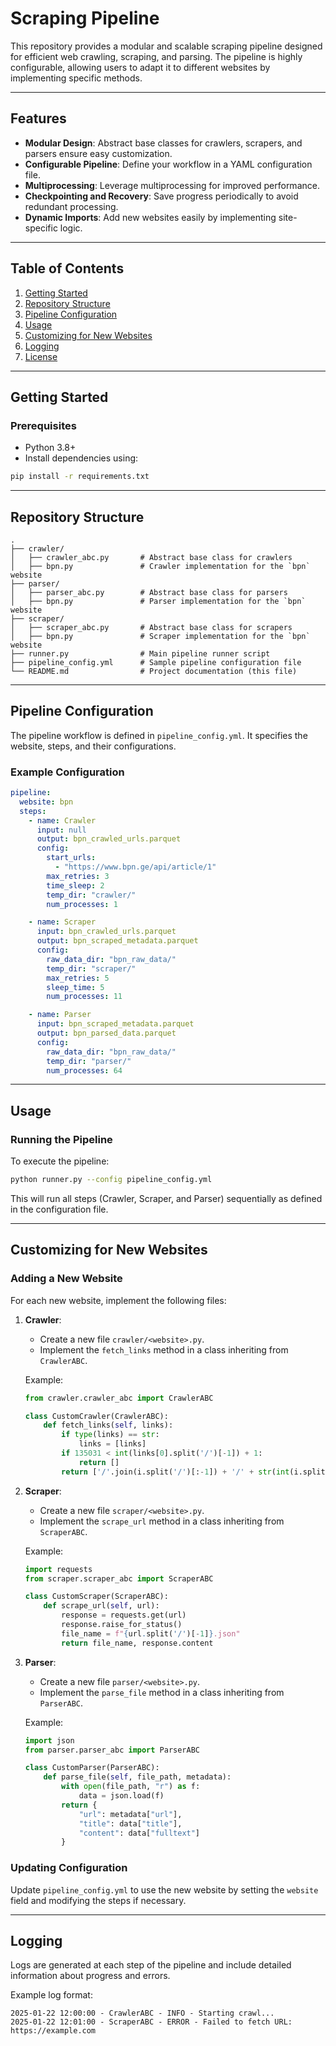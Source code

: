 # Scraping Pipeline

This repository provides a modular and scalable scraping pipeline designed for efficient web crawling, scraping, and parsing. The pipeline is highly configurable, allowing users to adapt it to different websites by implementing specific methods.

---

## Features

- **Modular Design**: Abstract base classes for crawlers, scrapers, and parsers ensure easy customization.
- **Configurable Pipeline**: Define your workflow in a YAML configuration file.
- **Multiprocessing**: Leverage multiprocessing for improved performance.
- **Checkpointing and Recovery**: Save progress periodically to avoid redundant processing.
- **Dynamic Imports**: Add new websites easily by implementing site-specific logic.

---

## Table of Contents

1. [Getting Started](#getting-started)
2. [Repository Structure](#repository-structure)
3. [Pipeline Configuration](#pipeline-configuration)
4. [Usage](#usage)
5. [Customizing for New Websites](#customizing-for-new-websites)
6. [Logging](#logging)
7. [License](#license)

---

## Getting Started

### Prerequisites

- Python 3.8+
- Install dependencies using:

```bash
pip install -r requirements.txt
```

---

## Repository Structure

```plaintext
.
├── crawler/
│   ├── crawler_abc.py       # Abstract base class for crawlers
│   ├── bpn.py               # Crawler implementation for the `bpn` website
├── parser/
│   ├── parser_abc.py        # Abstract base class for parsers
│   ├── bpn.py               # Parser implementation for the `bpn` website
├── scraper/
│   ├── scraper_abc.py       # Abstract base class for scrapers
│   ├── bpn.py               # Scraper implementation for the `bpn` website
├── runner.py                # Main pipeline runner script
├── pipeline_config.yml      # Sample pipeline configuration file
└── README.md                # Project documentation (this file)
```

---

## Pipeline Configuration

The pipeline workflow is defined in `pipeline_config.yml`. It specifies the website, steps, and their configurations.

### Example Configuration

```yaml
pipeline:
  website: bpn
  steps:
    - name: Crawler
      input: null
      output: bpn_crawled_urls.parquet
      config:
        start_urls:
          - "https://www.bpn.ge/api/article/1"
        max_retries: 3
        time_sleep: 2
        temp_dir: "crawler/"
        num_processes: 1

    - name: Scraper
      input: bpn_crawled_urls.parquet
      output: bpn_scraped_metadata.parquet
      config:
        raw_data_dir: "bpn_raw_data/"
        temp_dir: "scraper/"
        max_retries: 5
        sleep_time: 5
        num_processes: 11

    - name: Parser
      input: bpn_scraped_metadata.parquet
      output: bpn_parsed_data.parquet
      config:
        raw_data_dir: "bpn_raw_data/"
        temp_dir: "parser/"
        num_processes: 64
```

---

## Usage

### Running the Pipeline

To execute the pipeline:

```bash
python runner.py --config pipeline_config.yml
```

This will run all steps (Crawler, Scraper, and Parser) sequentially as defined in the configuration file.

---

## Customizing for New Websites

### Adding a New Website

For each new website, implement the following files:

1. **Crawler**:
   - Create a new file `crawler/<website>.py`.
   - Implement the `fetch_links` method in a class inheriting from `CrawlerABC`.

   Example:
   ```python
   from crawler.crawler_abc import CrawlerABC

   class CustomCrawler(CrawlerABC):
       def fetch_links(self, links):
           if type(links) == str:
               links = [links]
           if 135031 < int(links[0].split('/')[-1]) + 1:
               return []
           return ['/'.join(i.split('/')[:-1]) + '/' + str(int(i.split('/')[-1]) + 1) for i in links]
   ```

2. **Scraper**:
   - Create a new file `scraper/<website>.py`.
   - Implement the `scrape_url` method in a class inheriting from `ScraperABC`.

   Example:
   ```python
   import requests
   from scraper.scraper_abc import ScraperABC

   class CustomScraper(ScraperABC):
       def scrape_url(self, url):
           response = requests.get(url)
           response.raise_for_status()
           file_name = f"{url.split('/')[-1]}.json"
           return file_name, response.content
   ```

3. **Parser**:
   - Create a new file `parser/<website>.py`.
   - Implement the `parse_file` method in a class inheriting from `ParserABC`.

   Example:
   ```python
   import json
   from parser.parser_abc import ParserABC

   class CustomParser(ParserABC):
       def parse_file(self, file_path, metadata):
           with open(file_path, "r") as f:
               data = json.load(f)
           return {
               "url": metadata["url"],
               "title": data["title"],
               "content": data["fulltext"]
           }
   ```

### Updating Configuration

Update `pipeline_config.yml` to use the new website by setting the `website` field and modifying the steps if necessary.

---

## Logging

Logs are generated at each step of the pipeline and include detailed information about progress and errors.

Example log format:

```plaintext
2025-01-22 12:00:00 - CrawlerABC - INFO - Starting crawl...
2025-01-22 12:01:00 - ScraperABC - ERROR - Failed to fetch URL: https://example.com
```

